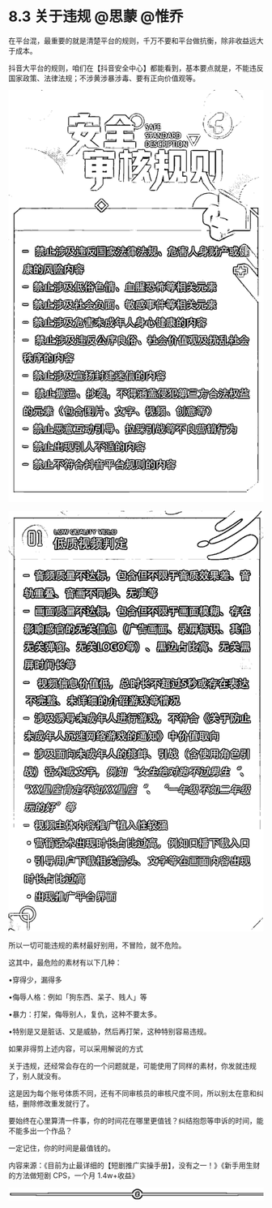# 8.3 关于违规 @思蒙 @惟乔

在平台混，最重要的就是清楚平台的规则，千万不要和平台做抗衡，除非收益远大于成本。

抖音大平台的规则，咱们在【抖音安全中心】都能看到，基本要点就是，不能违反国家政策、法律法规；不涉黄涉暴涉毒、要有正向价值观等。

![](img/7cdfabdd63f5d06311f0483f8f143c63.png)

![](img/9b9d048b88e6f1636097ee8c357fba94.png)

所以一切可能违规的素材最好别用，不冒险，就不危险。

这其中，最危险的素材有以下几种：

•穿得少，漏得多

•侮辱人格：例如「狗东西、呆子、贱人」等

•暴力：打架，侮辱别人，复仇，这种不要太多。

•特别是又是脏话、又是威胁，然后再打架，这种特别容易违规。

如果非得剪上述内容，可以采用解说的方式

关于违规，还经常会存在的一个问题就是，可能使用了同样的素材，你发就违规了，别人就没有。

这是因为每个账号体质不同，还有不同审核员的审核尺度不同，所以别太在意和纠结，删除修改重发就行了。

要始终在心里算清一件事，你的时间花在哪里更值钱？纠结抱怨等申诉的时间，能不能多出一个作品？

一定记住，你的时间是最值钱的。

内容来源：《目前为止最详细的【短剧推广实操手册】，没有之一！》《新手用生财的方法做短剧 CPS，一个月 1.4w+收益》

![](img/e3f2879ffbe01683a4abd019b77011d8.png)